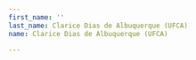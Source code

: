 ```yaml
---
first_name: ''
last_name: Clarice Dias de Albuquerque (UFCA)
name: Clarice Dias de Albuquerque (UFCA)

---
```


